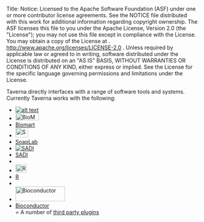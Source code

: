 Title:
Notice:    Licensed to the Apache Software Foundation (ASF) under one
           or more contributor license agreements.  See the NOTICE file
           distributed with this work for additional information
           regarding copyright ownership.  The ASF licenses this file
           to you under the Apache License, Version 2.0 (the
           "License"); you may not use this file except in compliance
           with the License.  You may obtain a copy of the License at
           .
             http://www.apache.org/licenses/LICENSE-2.0
           .
           Unless required by applicable law or agreed to in writing,
           software distributed under the License is distributed on an
           "AS IS" BASIS, WITHOUT WARRANTIES OR CONDITIONS OF ANY
           KIND, either express or implied.  See the License for the
           specific language governing permissions and limitations
           under the License.

Taverna directly interfaces with a range of software tools and systems. 
Currently Taverna works with the following:

 - [![alt text][1]][2]
 - <a href="http://www.biomart.org/" target="_blank"><img src="/pages/wp-content/uploads/2010/03/biomart.gif" alt="BioMart" width="61" height="19" /></a><br />
 - <a href="/introduction/works-with/biomart"> Biomart</a>&nbsp;</li>
 - <a href="http://sourceforge.net/p/soaplab/wiki/Home/" target="_blank"><img src="/pages/wp-content/uploads/2010/03/Soaplab.png" alt="SoapLab" width="33" height="25" /></a><br />
 - <a href="/introduction/works-with/soaplab/">SoapLab</a></li>
 - <a href="/documentation/taverna-plugins/taverna-2-x-plugins/#sadi_plugin"><img src="/pages/wp-content/uploads/2011/03/sadi-header-small.png" alt="SADI" /></a><br />
 - <a href="/introduction/works-with/sadi/"> SADI</a></li>
 - <li><a href="http://www.r-project.org/" target="_blank"><img src="/pages/wp-content/uploads/2010/03/Rshell.png" alt="RShell" width="29" height="21" /></a><br />
 - <a href="/introduction/works-with/r/">R</a></li>
 - <li><a href="http://www.bioconductor.org/" target="_blank"><img src="/pages/wp-content/uploads/2013/07/logo_bioconductor.gif" alt="Bioconductor" width="130" height="39" /></a><br />
 - <a href="/introduction/works-with/bioconductor/">Bioconductor</a></li>
 = A number of <a href="/documentation/taverna-plugins/taverna-2-x-plugins/">third party plugins</a></li>
</ul>


  [1]: /img/biomart.gif
  [2]: http://www.biomart.org/